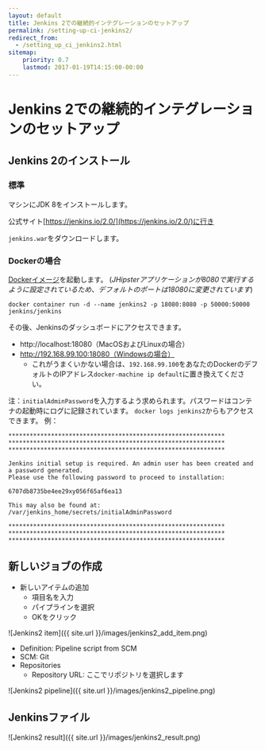 ```yaml
---
layout: default
title: Jenkins 2での継続的インテグレーションのセットアップ
permalink: /setting-up-ci-jenkins2/
redirect_from:
  - /setting_up_ci_jenkins2.html
sitemap:
    priority: 0.7
    lastmod: 2017-01-19T14:15:00-00:00
---
```


# <i class="fa fa-stethoscope"></i> Jenkins 2での継続的インテグレーションのセットアップ

## Jenkins 2のインストール

### 標準

マシンにJDK 8をインストールします。

公式サイト[https://jenkins.io/2.0/](https://jenkins.io/2.0/)に行き

`jenkins.war`をダウンロードします。

### Dockerの場合

[Dockerイメージ](https://hub.docker.com/r/jenkins/jenkins)を起動します。
(_JHipsterアプリケーションが8080で実行するように設定されているため、デフォルトのポートは18080に変更されています_)

`docker container run -d --name jenkins2 -p 18080:8080 -p 50000:50000 jenkins/jenkins`

その後、Jenkinsのダッシュボードにアクセスできます。
- http://localhost:18080（MacOSおよびLinuxの場合）
- http://192.168.99.100:18080（Windowsの場合）
  - これがうまくいかない場合は、`192.168.99.100`をあなたのDockerのデフォルトのIPアドレス`docker-machine ip default`に置き換えてください。

注：`initialAdminPassword`を入力するよう求められます。パスワードはコンテナの起動時にログに記録されています。
`docker logs jenkins2`からもアクセスできます。
例：
```
*************************************************************
*************************************************************
*************************************************************

Jenkins initial setup is required. An admin user has been created and a password generated.
Please use the following password to proceed to installation:

6707db8735be4ee29xy056f65af6ea13

This may also be found at: /var/jenkins_home/secrets/initialAdminPassword

*************************************************************
*************************************************************
*************************************************************
```

## 新しいジョブの作成

- 新しいアイテムの追加
    - 項目名を入力
    - パイプラインを選択
    - OKをクリック

![Jenkins2 item]({{ site.url }}/images/jenkins2_add_item.png)

- Definition: Pipeline script from SCM
- SCM: Git
- Repositories
    - Repository URL: ここでリポジトリを選択します

![Jenkins2 pipeline]({{ site.url }}/images/jenkins2_pipeline.png)

## Jenkinsファイル

![Jenkins2 result]({{ site.url }}/images/jenkins2_result.png)
